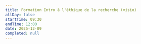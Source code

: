 ```yaml
---
title: Formation Intro à l'éthique de la recherche (visio)
allDay: false
startTime: 09:30
endTime: 12:00
date: 2025-12-09
completed: null
---
```

